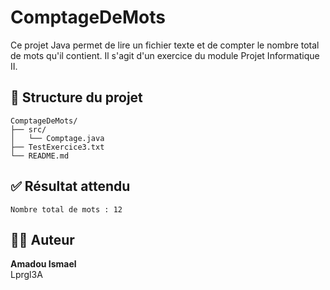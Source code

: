 
# ComptageDeMots

Ce projet Java permet de lire un fichier texte et de compter le nombre total de mots qu'il contient. Il s'agit d'un exercice du module Projet Informatique II.

## 📁 Structure du projet

```
ComptageDeMots/
├── src/
│   └── Comptage.java
├── TestExercice3.txt
└── README.md
```


## ✅ Résultat attendu

```
Nombre total de mots : 12
```

## 👨‍💻 Auteur

**Amadou Ismael**  
Lprgl3A
